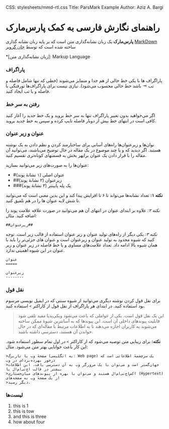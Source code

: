 CSS:    stylesheets/mmd-rtl.css
Title:  ParsMark Example
Author: Aziz A. Bargi

راهنمای نگارش فارسی به کمک پارس‌مارک 
====================================

**پارس‌مارک** یک زبان نشانه‌گذاری متن است که بر پایه زبان نشانه گذاری [MarkDown][] ساخته شده است که توسط [جان گروبر][]

[MarkDown]: http://markdown.com
[جان گروبر]: http://johngruber.com
*[زبان نشانه‌گذاری متن]: Markup Language


### پاراگراف ###

پاراگراف ها با یکی خط خالی از هم جدا و متمایز می‌شوند (خطی که تنها شامل فاصله و تب &#x21E5; باشد خط خالی محسوب می‌شود). نیازی نیست برای پاراگراف‌ها تورفتگی با فاصله و یا تب  ایجاد کنید.

### رفتن به سر خط ###

اگر می‌خواهید بدون تغییر پاراگراف تنها به سر خط بروید و یک خط جدید را آغاز کنید کافی است در انتهای خط بیش از دوبار فاصله تایپ کرده و سپس به خط جدید بروید. 

### عنوان و زیر عنوان ###

نوان‌ها و زیرعنوان‌ها راه‌های آسانی برای ساختارمند کردن و نظم دادن به یک  نوشته هستند. اگر دیدید که و یا چند موضوع در یک مقاله در حال توضیح می‌باشند، می‌توانید آن مقاله را با قرار دادن یک عنوان برایهر بخش به قسمتهای کوتاه‌تری تقسیم کنید.

عنوان‌ها را به صورت‌های زیر می‌توانید بسازید:

 * #عنوان اصلی  (۱ نشانهٔ پوند)
 * ##زیرعنوان (۲ نشانهٔ پوند)
 * ###یک پله پایینتر (۳ نشانهٔ پوند)

**نکته ۱:**  تعداد نشانه‌ها می‌تواند تا ۶ تا افزایش پیدا کند و این بدین معنی است که می‌توانید تا شش لایه عنوان ها را در هم تلفیق کنید. 

_نکته ۲:_ علاوه بر ابتدای عنوان در انتهای آن هم می‌توانید در صورت علاقه علامت پوند را اضافه کنید. *مثال:*

	##زیرعنوان##

*نکته ۳:* یکی دیگر از راه‌های تولید عنوان و زیر عنوان استفاده از قالب زیر است. توجه کنید که شیوه محدود به تولید عنوان و زیرعنوان است و عنوان های جزئی‌تر را باید با همان شیوه بالا ادامه داد. تعداد علامت‌های مساوی و یا خط فاصله در زیر عنوان و زیر عنوان در این شیوه اهمیتی ندارد. 

	عنوان
	=====

	زیرعنوان
	--------

### نقل قول ###

 برای نقل قول کردن نوشته دیگری می‌توانید از شیوه سنتی که در ایمیل نویسی مرسوم بود استفاده کنید. در ابتدای هر پاراگراف از نقل قول از کاراکتر `>` استفاده کنید.

> این یک نقل قول است. یکی از عواملی که باعث می‌شود ویکی‌پدیا مفید تلقی شود قابلیت پیوندهای داخلی آن است. این پیوندها که به آسانترین شیوهٔ ممکن ساخته می‌شوند به کاربران اجازه می‌دهند تا به اطلاعات مرتبط با مقاله‌ای که در حال خواندن آن هستند، دسترسی داشته باشند.

**نکته:** برای زیبایی متن توصیه می‌شود که از کاراکتر `>` در اول تمام سطور استفاده شود. این کار باعث خوانایی بهتر متن می‌شود. مثال:

    >صفحهٔ وب یا تاربرگ (به انگلیسی: Web page) یک سرچشمهٔ اطلاعاتی است که درخور بهرده‌بردای در وب
    >جهان‌گستر است و می‌توان با یک مرورگر وب به آن دسترسی یافت. این اطلاعات بیشتر در قالب اچ‌تی‌ام‌ال یا 
    >اکس‌اچ‌تی‌ام‌ال هستند و می‌توان با بهره از پیوندهای میان‌جستاری (Hypertext) از یک صفحهٔ وب به صفحه‌های
    >دیگر رسید.


### لیست‌ها ###

1. this is 1
2. this is tow
3. and this is three
4. how about four













